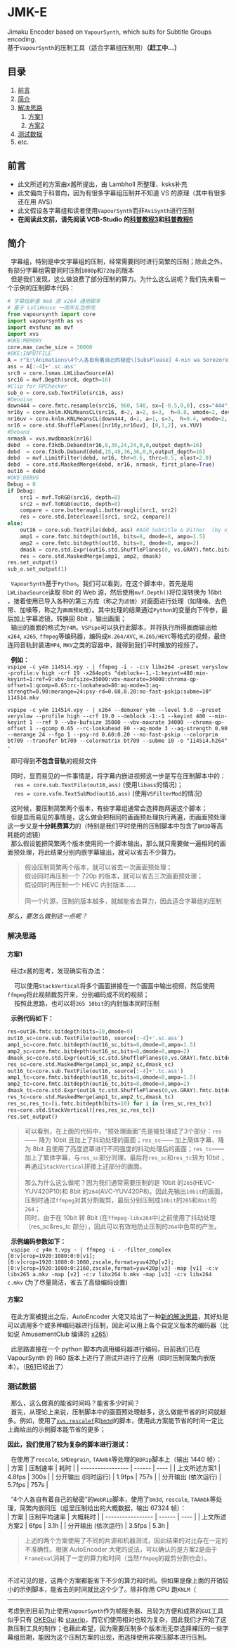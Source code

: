 # JMK-E
Jimaku Encoder based on `VapourSynth`, which suits for Subtitle Groups encoding.<br>
基于`VapourSynth`的压制工具（适合字幕组压制用）**（赶工中...）**

## 目录
1. [前言](#前言)
2. [简介](#简介)
3. [解决思路](#解决思路)
   1. [方案1](#方案1)
   2. [方案2](#方案2)
4. [测试数据](#测试数据)
5. etc.


## 前言
* 此文所述的方案由x酱所提出，由 Lambholl 所整理、ksks补充<br>
* 此文偏向于科普向，因为有很多字幕组压制并不知道 VS 的原理（其中有很多还在用 AVS）<br>
* 此文假设各字幕组和读者使用`VapourSynth`而非`AviSynth`进行压制<br>
* **在阅读此文前，请先阅读 VCB-Studio 的[科普教程3](https://vcb-s.com/archives/2726)和[科普教程6](https://vcb-s.com/archives/4738)**

## 简介
&nbsp;&nbsp;字幕组，特别是中文字幕组的压制，经常需要同时进行简繁的压制；除此之外，有部分字幕组需要同时压制`1080p`和`720p`的版本<br>
&nbsp;&nbsp;但是我们发现，这么做浪费了部分压制的算力。为什么这么说呢？我们先来看一个示例的压制脚本代码：
```python
# 字幕组新番 Web 源 x264 通用脚本
# 基于 LoliHouse 一周年礼包修改
from vapoursynth import core
import vapoursynth as vs
import mvsfunc as mvf
import xvs
#OKE:MEMORY
core.max_cache_size = 30000
#OKE:INPUTFILE
A = r"E:\Animations\4个人各自有着自己的秘密\[SubsPlease] 4-nin wa Sorezore Uso wo Tsuku - 02 (1080p) [A5D310BC].mkv" # 片源
ass = A[:-4]+'.sc.ass'
src8 = core.lsmas.LWLibavSource(A)
src16 = mvf.Depth(src8, depth=16)
#Clip for RPChecker
sub_o = core.sub.TextFile(src16, ass)
#Denoise
down444 = core.fmtc.resample(src16, 960, 540, sx=[-0.5,0,0], css="444", planes=[3,2,2], cplace="MPEG2")
nr16y = core.knlm.KNLMeansCL(src16, d=2, a=2, s=3,  h=0.8, wmode=2, device_type="GPU")
nr16uv = core.knlm.KNLMeansCL(down444, d=2, a=1, s=3,  h=0.4, wmode=2, device_type="GPU")
nr16 = core.std.ShufflePlanes([nr16y,nr16uv], [0,1,2], vs.YUV)
#Deband
nrmask = xvs.mwdbmask(nr16)
debd  = core.f3kdb.Deband(nr16,8,36,24,24,0,0,output_depth=16)
debd  = core.f3kdb.Deband(debd,15,48,36,36,0,0,output_depth=16)
debd  = mvf.LimitFilter(debd, nr16, thr=0.6, thrc=0.5, elast=2.0)
debd  = core.std.MaskedMerge(debd, nr16, nrmask, first_plane=True)
out16 = debd
#OKE:DEBUG
Debug = 0
if Debug:
    src1 = mvf.ToRGB(src16, depth=8)
    src2 = mvf.ToRGB(out16, depth=8)
    compare = core.butteraugli.butteraugli(src1, src2)
    res = core.std.Interleave([src1, src2, compare])
else: 
    out16 = core.sub.TextFile(debd, ass) #Add Subtitle & Dither  (by x_x.)
    amp1 = core.fmtc.bitdepth(out16, bits=8, dmode=8, ampo=1.5)
    amp2 = core.fmtc.bitdepth(out16, bits=8, dmode=8, ampo=2)
    dmask = core.std.Expr(out16.std.ShufflePlanes(0, vs.GRAY).fmtc.bitdepth(bits=8), 'x 100 > 0 255 ?')
    res = core.std.MaskedMerge(amp1, amp2, dmask)
res.set_output()
sub_o.set_output(1)
```
&nbsp;&nbsp;`VapourSynth`基于`Python`。我们可以看到，在这个脚本中，首先是用`LWLibavSource`读取 8bit 的 Web 源，然后使用`mvf.Depth()`将位深转换为 16bit ，接着使用已导入各种的第三方库（称之为`滤镜`）对画面进行处理（如降噪、去色带、加噪等，称之为`画面预处理`）。其中处理的结果通过`Python`的变量向下传参，最后加上字幕滤镜，转换回 8bit ，输出画面；<br>
&nbsp;&nbsp;输出的画面的格式为`Y4M`，`VSPipe`可以执行此脚本，并将执行所得画面输出给`x264`, `x265`, `ffmpeg`等编码器，编码成`H.264/AVC`, `H.265/HEVC`等格式的视频，最终连同音轨封装进`MP4`, `MKV`之类的容器中，就得到我们平时播放的视频了。

&nbsp;&nbsp;**例如：**<br>
`vspipe -c y4m 114514.vpy - | ffmpeg -i - -c:v libx264 -preset veryslow -profile:v high -crf 19 -x264opts "deblock=-1,-1:keyint=480:min-keyint=1:ref=9:vbv-bufsize=35000:vbv-maxrate=34000:chroma-qp-offset=1:qcomp=0.65:rc-lookahead=80:aq-mode=3:aq-strength=0.90:merange=24:psy-rd=0.60,0.20:no-fast-pskip:subme=10" 114514.mkv`

`vspipe -c y4m 114514.vpy - | x264 --demuxer y4m --level 5.0 --preset veryslow --profile high --crf 19.0 --deblock -1:-1 --keyint 480 --min-keyint 1 --ref 9 --vbv-bufsize 35000 --vbv-maxrate 34000 --chroma-qp-offset 1 --qcomp 0.65 --rc-lookahead 80 --aq-mode 3 --aq-strength 0.90 --merange 24 --fgo 1 --psy-rd 0.60:0.20 --no-fast-pskip --colorprim bt709 --transfer bt709 --colormatrix bt709 --subme 10 -o "114514.h264" -`

&nbsp;&nbsp;即可得到**不包含音轨**的视频文件
  
&nbsp;&nbsp;同时，显而易见的一件事情是，将字幕内嵌进视频这一步是写在压制脚本中的：<br>
&nbsp;&nbsp;&nbsp;&nbsp;`res = core.sub.TextFile(out16,ass)` (使用`libass`的情况)；<br>
&nbsp;&nbsp;&nbsp;&nbsp;`res = core.vsfm.TextSubMod(out16,ass)` (使用`VSFilterMod`的情况)


&nbsp;&nbsp;这时候，要压制简繁两个版本，有些字幕组通常会选择跑两遍这个脚本；<br>
&nbsp;&nbsp;但是显而易见的事情是，这么做会把相同的画面预处理执行两遍，而画面预处理这一步又是**十分耗费算力**的（特别是我们平时使用的压制脚本中包含了`BM3D`等高耗能的滤镜）<br>
&nbsp;&nbsp;那么假设能把简繁两个版本使用同一个脚本输出，那么就只需要做一遍相同的画面预处理，将此结果分别内嵌字幕输出，就可以省去不少算力。<br>
> 假设压制简繁两个版本，就可以省去一次画面预处理；<br>
> 假设同时再压制一个 720p 的版本，就可以省去三次画面预处理；<br>
> 假设同时再压制一个 HEVC 内封版本……<br><br>
> 同一个片源，压制的版本越多，就越能省去算力，因此适合字幕组的压制

*那么，要怎么做到这一点呢？*

### 解决思路

#### 方案1
&nbsp;&nbsp;经过x酱的思考，发现确实有办法：

&nbsp;&nbsp;&nbsp;&nbsp;可以使用`StackVertical`将多个画面拼接在一个画面中输出视频，然后使用`ffmpeg`将此视频裁剪开来，分别编码成不同的视频；<br>
&nbsp;&nbsp;&nbsp;&nbsp;按照此思路，也可以将`265 10bit`的内封版本同时压制

&nbsp;&nbsp;**示例代码如下：**
```python
res=out16.fmtc.bitdepth(bits=10,dmode=8)
out16_sc=core.sub.TextFile(out16, source[:-4]+'.sc.ass')
amp1_sc=core.fmtc.bitdepth(out16_sc,bits=8,dmode=8,ampo=1.5)
amp2_sc=core.fmtc.bitdepth(out16_sc,bits=8,dmode=8,ampo=2)
dmask_sc=core.std.Expr(out16_sc.std.ShufflePlanes(0,vs.GRAY).fmtc.bitdepth(bits=8),'x 100 > 0 255 ?')
res_sc=core.std.MaskedMerge(amp1_sc,amp2_sc,dmask_sc)
out16_tc=core.sub.TextFile(out16, source[:-4]+'.tc.ass')
amp1_tc=core.fmtc.bitdepth(out16_tc,bits=8,dmode=8,ampo=1.5)
amp2_tc=core.fmtc.bitdepth(out16_tc,bits=8,dmode=8,ampo=2)
dmask_tc=core.std.Expr(out16_tc.std.ShufflePlanes(0,vs.GRAY).fmtc.bitdepth(bits=8),'x 100 > 0 255 ?')
res_tc=core.std.MaskedMerge(amp1_tc,amp2_tc,dmask_tc)
res_sc,res_tc=[i.fmtc.bitdepth(bits=10) for i in (res_sc,res_tc)]
res=core.std.StackVertical([res,res_sc,res_tc])
res.set_output()
```
> 可以看到，在上面的代码中，“预处理画面”先是被处理成了3个部分：`res` —— 降为 10bit 且加上了抖动处理的画面；`res_sc`—— 加上简体字幕、降为 8bit 且使用了亮度遮罩进行不同强度的抖动处理后的画面；`res_tc`—— 加上了繁体字幕，与`res_sc`部分同理。最后将`res_sc`和`res_tc`转为 10bit ，再通过`StackVertical`拼接上述部分的画面。<br><br>
> 那么为什么这么做呢？因为我们通常需要压制的是 10bit 的`265`(HEVC-YUV420P10)和 8bit 的`264`(AVC-YUV420P8)。因此先输出`10bit`的画面，压制时通过`ffmpeg`对其分割裁剪，最后分别压制成`10bit`的`265`和`8bit`的`264`；<br>
> 同时，由于在 10bit 转 8bit (在`ffmpeg-libx264`中)之前使用了抖动处理（res_sc&res_tc 部分），因此可以有效地防止压制的`264`中色带的产生。

&nbsp;&nbsp;**示例编码参数如下：**<br>
&nbsp;&nbsp;`vspipe -c y4m t.vpy - | ffmpeg -i - -filter_complex [0:v]crop=1920:1080:0:0[v1];[0:v]crop=1920:1080:0:1080,zscale,format=yuv420p[v2];[0:v]crop=1920:1080:0:2160,zscale,format=yuv420p[v3] -map [v1] -c:v libx265 a.mkv -map [v2] -c:v libx264 b.mkv -map [v3] -c:v libx264 c.mkv` (为了尽量简洁，省去了高级编码设置)

#### 方案2
&nbsp;&nbsp;在此方案被提出之后，AutoEncoder 大佬又给出了一种[新的解决思路](https://www.skyey2.com/forum.php?mod=viewthread&tid=38690)，其好处是可以调用多个或多种编码器进行压制，因此可以用上各个自定义版本的编码器（比如说 AmusementClub 编译的 [x265](https://github.com/AmusementClub/x265/releases)）

&nbsp;&nbsp;此思路直接在一个 python 脚本内调用编码器进行编码，目前我们已在 VapourSynth 的 R60 版本上进行了测试并进行了应用（同时压制简繁内嵌版本）。（[R61](https://github.com/vapoursynth/vapoursynth/releases/tag/R61)已经出了）

### 测试数据
&nbsp;&nbsp;那么，这么做真的能省时间吗？能省多少时间？<br>
&nbsp;&nbsp;首先，从理论上来说，压制脚本中的画面预处理越多，这么做能节省的时间就越多。例如，使用了[`xvs.rescalef`](https://github.com/xyx98/my-vapoursynth-script/blob/master/xvs.py)和[`bm3d`](https://github.com/WolframRhodium/VapourSynth-BM3DCUDA)的脚本，使用此方案能节省的时间一定比上面给出的示例脚本能节省的更多；<br>

**因此，我们使用了较为复杂的脚本进行测试：**<br>

&nbsp;&nbsp;在使用了`rescale`, `SMDegrain`, `TAAmbk`等处理的`BDRip`脚本上（输出 1440 帧）：<br>
| 方案               | 压制速率 | 耗时 |
| ----------------- | ------ | ---- | 
| 上文所述方案1      | 4.8fps | 300s |
| 分开输出 (同时运行) | 1.9fps | 757s |
| 分开输出 (依次运行) | 5.7fps | 757s |


&nbsp;&nbsp;“4个人各自有着自己的秘密”的`WebRip`脚本，使用了`bm3d`, `rescale`, `TAAmbk`等处理，简繁内嵌同压（组里压制给出的大概数据，输出 67324 帧）：<br>
| 方案               | 压制平均速率 | 大概耗时 |
| ----------------- | ------ | ---- |
| 上文所述方案2      | 6fps | 3.1h |
| 分开输出 (依次运行) | 3.5fps | 5.3h |

> 上述的两个方案使用了不同的片源和机器测试，因此结果的对比存在一定的不准确性。根据 AutoEncoder 大佬的说法，可以确认的是方案2是由于`FrameEval`消耗了一定的算力和时间（当然`ffmpeg`的裁剪分割也会）。

<br>不过可见的是，这两个方案都能省下不少的算力和时间。但如果是像上面的开销较小的示例脚本，能省去的时间就比这个少了。除非你用 CPU 跑`KNLM`（

---

考虑到到目前为止使用`VapourSynth`作为帧服务器、且较为方便和成熟的`GUI`工具似乎只有 [OKEGui](https://github.com/vcb-s/OKEGui) 和 [staxrip](https://github.com/staxrip/staxrip)，而它们使用相对也较为复杂，因此我们才开始了这款压制工具的制作；也藉此希望，因为需要压制多个版本而无奈选择裸压的一些字幕组后期，能因为这个压制方案的出现，而选择使用非裸压脚本进行压制。
